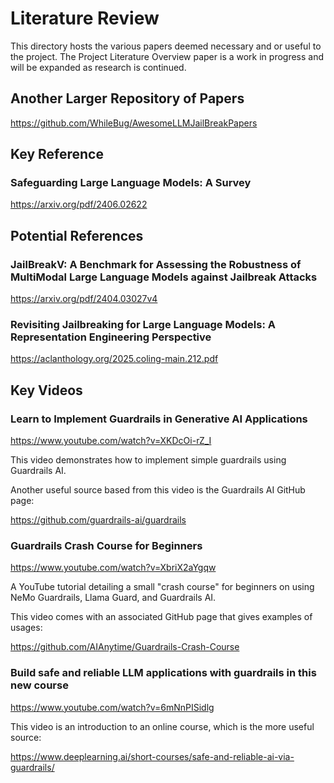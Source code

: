 # Literature Review

This directory hosts the various papers deemed necessary and or useful to the project. The Project Literature Overview paper is a work in progress and will be expanded as research is continued.

## Another Larger Repository of Papers

https://github.com/WhileBug/AwesomeLLMJailBreakPapers

## Key Reference

### Safeguarding Large Language Models: A Survey
https://arxiv.org/pdf/2406.02622

## Potential References

### JailBreakV: A Benchmark for Assessing the Robustness of MultiModal Large Language Models against Jailbreak Attacks
https://arxiv.org/pdf/2404.03027v4

### Revisiting Jailbreaking for Large Language Models: A Representation Engineering Perspective
https://aclanthology.org/2025.coling-main.212.pdf

## Key Videos

### Learn to Implement Guardrails in Generative AI Applications
https://www.youtube.com/watch?v=XKDcOi-rZ_I

This video demonstrates how to implement simple guardrails using Guardrails AI.

Another useful source based from this video is the Guardrails AI GitHub page:

https://github.com/guardrails-ai/guardrails

### Guardrails Crash Course for Beginners
https://www.youtube.com/watch?v=XbriX2aYgqw

A YouTube tutorial detailing a small "crash course" for beginners on using NeMo Guardrails, Llama Guard, and Guardrails AI.

This video comes with an associated GitHub page that gives examples of usages:

https://github.com/AIAnytime/Guardrails-Crash-Course

### Build safe and reliable LLM applications with guardrails in this new course
https://www.youtube.com/watch?v=6mNnPISidlg

This video is an introduction to an online course, which is the more useful source:

https://www.deeplearning.ai/short-courses/safe-and-reliable-ai-via-guardrails/
